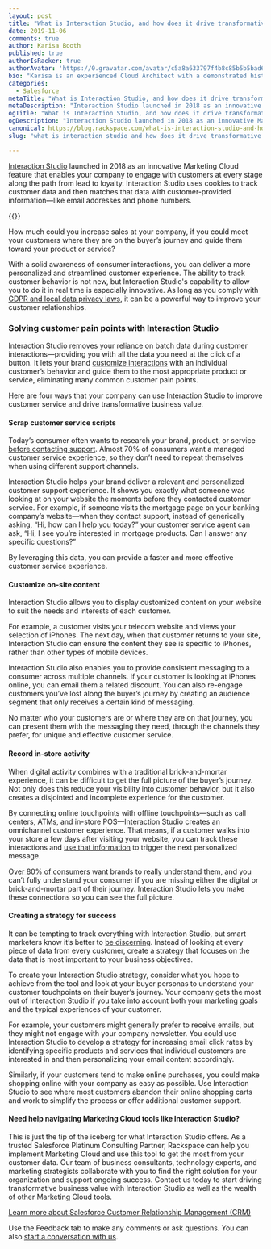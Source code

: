 ```yaml
---
layout: post
title: "What is Interaction Studio, and how does it drive transformative business value?"
date: 2019-11-06
comments: true
author: Karisa Booth
published: true
authorIsRacker: true
authorAvatar: 'https://0.gravatar.com/avatar/c5a8a633797f4b8c85b5b5bad605cd18'
bio: "Karisa is an experienced Cloud Architect with a demonstrated history of working in the information technology and services industry. She is skilled in working with a variety of verticals including Nonprofit Organizations, Higher Education, Retail, and HLS; providing Technical Evaluations, Program Execution, Customer Relationship Management (CRM), Event Management, and Marketing/Tech. Karisa is passionate about cloud technology and marketing, and combining these to create unique solutions for clients."
categories:
  - Salesforce
metaTitle: "What is Interaction Studio, and how does it drive transformative business value?"
metaDescription: "Interaction Studio launched in 2018 as an innovative Marketing Cloud feature that allows your company to engage with customers at every stage along the path from lead to loyalty."
ogTitle: "What is Interaction Studio, and how does it drive transformative business value?"
ogDescription: "Interaction Studio launched in 2018 as an innovative Marketing Cloud feature that allows your company to engage with customers at every stage along the path from lead to loyalty."
canonical: https://blog.rackspace.com/what-is-interaction-studio-and-how-does-it-drive-transformative-business-value/
slug: "what is interaction studio and how does it drive transformative business value"

---
```


[Interaction Studio](https://www.salesforce.com/products/marketing-cloud/customer-interaction/) launched in 2018 as an innovative Marketing Cloud feature that enables your company to engage with customers at every stage along the path from lead to loyalty. Interaction Studio uses cookies to track customer data and then matches that data with customer-provided information&mdash;like email addresses and phone numbers.

<!--more-->

{{<img src="Interaction-studio.png" title="" alt="">}}

How much could you increase sales at your company, if you could meet your
customers where they are on the buyer’s journey and guide them toward your
product or service?

With a solid awareness of consumer interactions, you can deliver a more
personalized and streamlined customer experience. The ability to track customer
behavior is not new, but Interaction Studio's capability to allow you to do it
in real time is especially innovative. As long as you comply with
[GDPR and local data privacy laws](https://help.salesforce.com/articleView?id=consent_management_marketing.htm&type=5),
it can be a powerful way to improve your customer relationships.

### Solving customer pain points with Interaction Studio

Interaction Studio removes your reliance on batch data during customer
interactions&mdash;providing you with all the data you need at the click of a
button. It lets your brand
[customize interactions](https://martechtoday.com/salesforce-adds-interaction-studio-integration-with-google-analytics-360-217079)
with an individual customer’s behavior and guide them to the most appropriate
product or service, eliminating many common customer pain points.

Here are four ways that your company can use Interaction Studio to improve
customer service and drive transformative business value.

#### Scrap customer service scripts

Today’s consumer often wants to research your brand, product, or service
[before contacting support](https://martechseries.com/sales-marketing/customer-experience-management/digital-achievement-gap-companies-struggle-meet-customer-expectations/).
Almost 70% of consumers want a managed customer service experience, so they don’t
need to repeat themselves when using different support channels.

Interaction Studio helps your brand deliver a relevant and personalized customer
support experience. It shows you exactly what someone was looking at on your
website the moments before they contacted customer service. For example, if
someone visits the mortgage page on your banking company’s website&mdash;when
they contact support, instead of generically asking, “Hi, how can I help you
today?” your customer service agent can ask, “Hi, I see you’re interested in
mortgage products. Can I answer any specific questions?”

By leveraging this data, you can provide a faster and more effective customer
service experience.

#### Customize on-site content

Interaction Studio allows you to display customized content on your website to
suit the needs and interests of each customer.

For example, a customer visits your telecom website and views your selection of
iPhones. The next day, when that customer returns to your site, Interaction Studio
can ensure the content they see is specific to iPhones, rather than other types
of mobile devices.

Interaction Studio also enables you to provide consistent messaging to a consumer
across multiple channels. If your customer is looking at iPhones online, you can
email them a related discount. You can also re-engage customers you’ve lost
along the buyer’s journey by creating an audience segment that only receives a
certain kind of messaging.

No matter who your customers are or where they are on that journey, you can
present them with the messaging they need, through the channels they prefer, for
unique and effective customer service.

#### Record in-store activity

When digital activity combines with a traditional brick-and-mortar experience,
it can be difficult to get the full picture of the buyer’s journey. Not only
does this reduce your visibility into customer behavior, but it also creates a
disjointed and incomplete experience for the customer.

By connecting online touchpoints with offline touchpoints&mdash;such as call
centers, ATMs, and in-store POS&mdash;Interaction Studio creates an omnichannel
customer experience. That means, if a customer walks into your store a few days
after visiting your website, you can track these interactions and
[use that information](https://www.digitalcommerce360.com/2018/08/22/what-divide-online-and-offline-shopping-experiences-are-already-merged/)
to trigger the next personalized message.

[Over 80% of consumers](https://martechtoday.com/new-era-personalization-hyper-connected-customer-experience-209529)
want brands to really understand them, and you can’t fully understand your
consumer if you are missing either the digital or brick-and-mortar part of their
journey. Interaction Studio lets you make these connections so you can see the
full picture.

#### Creating a strategy for success

It can be tempting to track everything with Interaction Studio, but smart
marketers know it’s better to
[be discerning](https://www.forbes.com/sites/danielnewman/2017/10/31/customer-data-means-nothing-without-an-action-plan/#179f1713dddb).
Instead of looking at every piece of data from every customer, create a strategy
that focuses on the data that is most important to your business objectives.

To create your Interaction Studio strategy, consider what you hope to achieve
from the tool and look at your buyer personas to understand your customer
touchpoints on their buyer’s journey. Your company gets the most out of Interaction
Studio if you take into account both your marketing goals and the typical
experiences of your customer.

For example, your customers might generally prefer to receive emails, but they
might not engage with your company newsletter. You could use Interaction Studio
to develop a strategy for increasing email click rates by identifying specific
products and services that individual customers are interested in and then
personalizing your email content accordingly.

Similarly, if your customers tend to make online purchases, you could make
shopping online with your company as easy as possible. Use Interaction Studio
to see where most customers abandon their online shopping carts and work to
simplify the process or offer additional customer support.

#### Need help navigating Marketing Cloud tools like Interaction Studio?

This is just the tip of the iceberg for what Interaction Studio offers. As a
trusted Salesforce Platinum Consulting Partner, Rackspace can help you implement
Marketing Cloud and use this tool to get the most from your customer data. Our
team of business consultants, technology experts, and marketing strategists
collaborate with you to find the right solution for your organization and support
ongoing success. Contact us today to start driving transformative business value
with Interaction Studio as well as the wealth of other Marketing Cloud tools.

<a class="cta teal" id="cta" href="https://www.rackspace.com/salesforce">Learn more about Salesforce Customer Relationship Management (CRM)</a>

Use the Feedback tab to make any comments or ask questions. You can also [start a conversation with us](https://www.rackspace.com/contact).

